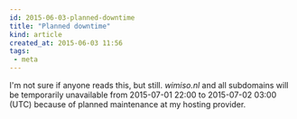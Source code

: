 ```yaml
---
id: 2015-06-03-planned-downtime
title: "Planned downtime"
kind: article
created_at: 2015-06-03 11:56
tags:
 - meta
---
```


I'm not sure if anyone reads this, but still. *wimiso.nl* and all subdomains will be temporarily unavailable from 2015-07-01 22:00 to 2015-07-02 03:00 (UTC) because of planned maintenance at my hosting provider.
